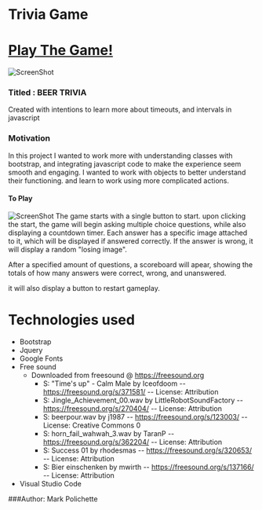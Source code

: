 # Trivia Game

# [Play The Game!](https://MCPolichette.github.io//TriviaGame)

![ScreenShot](/images/readMePics/BeerTrivia.PNG)

### Titled : BEER TRIVIA

Created with intentions to learn more about timeouts, and intervals in javascript

### Motivation

In this project I wanted to work more with understanding classes with bootstrap, and integrating javascript code to make the experience seem smooth and engaging. I wanted to work with objects to better understand their functioning. and learn to work using more complicated actions.

#### To Play

![ScreenShot](/images/readMePics/CountDown.PNG)
The game starts with a single button to start. upon clicking the start, the game will begin asking multiple choice questions, while also displaying a countdown timer. Each answer has a specific image attached to it, which will be displayed if answered correctly. If the answer is wrong, it will display a random "losing image".

After a specified amount of questions, a scoreboard will apear, showing the totals of how many answers were correct, wrong, and unanswered.

it will also display a button to restart gameplay.

# Technologies used

- Bootstrap
- Jquery
- Google Fonts
- Free sound
  - Downloaded from freesound @ https://freesound.org
    - S: "Time's up" - Calm Male by Iceofdoom -- https://freesound.org/s/371581/ -- License: Attribution
    - S: Jingle_Achievement_00.wav by LittleRobotSoundFactory -- https://freesound.org/s/270404/ -- License: Attribution
    - S: beerpour.wav by j1987 -- https://freesound.org/s/123003/ -- License: Creative Commons 0
    - S: horn_fail_wahwah_3.wav by TaranP -- https://freesound.org/s/362204/ -- License: Attribution
    - S: Success 01 by rhodesmas -- https://freesound.org/s/320653/ -- License: Attribution
    - S: Bier einschenken by mwirth -- https://freesound.org/s/137166/ -- License: Attribution
- Visual Studio Code

###Author:
Mark Polichette
